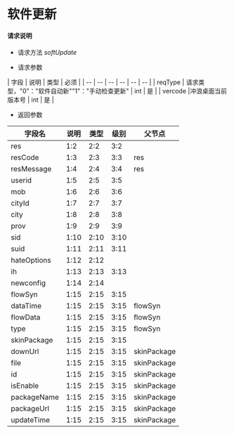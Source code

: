 # 软件更新

#### **请求说明**

* 请求方法 *softUpdate*

* 请求参数

| 字段 | 说明 | 类型 | 必须 |
| -- | -- | -- | -- | -- | -- |
| reqType | 请求类型，"0"："软件自动新""1"："手动检查更新" | int | 是 |
| vercode |冲浪桌面当前版本号 | int | 是 |

* 返回参数
 
| 字段名 | 说明 | 类型 | 级别 | 父节点 |
| -- | -- | -- | -- | -- |
| res | 1:2 | 2:2 | 3:2 |  |
| resCode | 1:3 | 2:3 | 3:3 | res |
| resMessage | 1:4 | 2:4 | 3:4 | res |
| userid | 1:5 | 2:5 | 3:5 |  |
| mob | 1:6 | 2:6 | 3:6 |  |
| cityId | 1:7 | 2:7 | 3:7 |  |
| city | 1:8 | 2:8 | 3:8 |  |
| prov | 1:9 | 2:9 | 3:9 |  |
| sid | 1:10 | 2:10 | 3:10 |  |
| suid | 1:11 | 2:11 | 3:11 |  |
| hateOptions | 1:12 | 2:12 |  |  |
| ih | 1:13 | 2:13 | 3:13 |  |
| newconfig | 1:14 | 2:14 |  |  |
| flowSyn | 1:15 | 2:15 | 3:15 |  |
| dataTime | 1:15 | 2:15 | 3:15 | flowSyn |
| flowData | 1:15 | 2:15 | 3:15 | flowSyn |
| type | 1:15 | 2:15 | 3:15 | flowSyn |
| skinPackage | 1:15 | 2:15 | 3:15 |  |
| downUrl | 1:15 | 2:15 | 3:15 | skinPackage |
| file | 1:15 | 2:15 | 3:15 | skinPackage |
| id | 1:15 | 2:15 | 3:15 | skinPackage |
| isEnable | 1:15 | 2:15 | 3:15 | skinPackage |
| packageName | 1:15 | 2:15 | 3:15 | skinPackage |
| packageUrl | 1:15 | 2:15 | 3:15 | skinPackage |
| updateTime | 1:15 | 2:15 | 3:15 | skinPackage |



